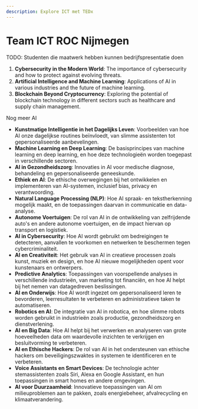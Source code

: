 ```yaml
---
description: Explore ICT met TEDx
---
```


# Team ICT ROC Nijmegen

TODO: Studenten die maatwerk hebben kunnen bedrijfspresentatie doen

1. **Cybersecurity in the Modern World**: The importance of cybersecurity and how to protect against evolving threats.
2. **Artificial Intelligence and Machine Learning**: Applications of AI in various industries and the future of machine learning.
3. **Blockchain Beyond Cryptocurrency**: Exploring the potential of blockchain technology in different sectors such as healthcare and supply chain management.

Nog meer AI

* **Kunstmatige Intelligentie in het Dagelijks Leven**: Voorbeelden van hoe AI onze dagelijkse routines beïnvloedt, van slimme assistenten tot gepersonaliseerde aanbevelingen.
* **Machine Learning en Deep Learning**: De basisprincipes van machine learning en deep learning, en hoe deze technologieën worden toegepast in verschillende sectoren.
* **AI in Gezondheidszorg**: Innovaties in AI voor medische diagnose, behandeling en gepersonaliseerde geneeskunde.
* **Ethiek en AI**: De ethische overwegingen bij het ontwikkelen en implementeren van AI-systemen, inclusief bias, privacy en verantwoording.
* **Natural Language Processing (NLP)**: Hoe AI spraak- en tekstherkenning mogelijk maakt, en de toepassingen daarvan in communicatie en data-analyse.
* **Autonome Voertuigen**: De rol van AI in de ontwikkeling van zelfrijdende auto's en andere autonome voertuigen, en de impact hiervan op transport en logistiek.
* **AI in Cybersecurity**: Hoe AI wordt gebruikt om bedreigingen te detecteren, aanvallen te voorkomen en netwerken te beschermen tegen cybercriminaliteit.
* **AI en Creativiteit**: Het gebruik van AI in creatieve processen zoals kunst, muziek en design, en hoe AI nieuwe mogelijkheden opent voor kunstenaars en ontwerpers.
* **Predictive Analytics**: Toepassingen van voorspellende analyses in verschillende industrieën, van marketing tot financiën, en hoe AI helpt bij het nemen van datagedreven beslissingen.
* **AI en Onderwijs**: Hoe AI wordt ingezet om gepersonaliseerd leren te bevorderen, leerresultaten te verbeteren en administratieve taken te automatiseren.
* **Robotics en AI**: De integratie van AI in robotica, en hoe slimme robots worden gebruikt in industrieën zoals productie, gezondheidszorg en dienstverlening.
* **AI en Big Data**: Hoe AI helpt bij het verwerken en analyseren van grote hoeveelheden data om waardevolle inzichten te verkrijgen en besluitvorming te verbeteren.
* **AI en Ethische Hackers**: De rol van AI in het ondersteunen van ethische hackers om beveiligingszwaktes in systemen te identificeren en te verbeteren.
* **Voice Assistants en Smart Devices**: De technologie achter stemassistenten zoals Siri, Alexa en Google Assistant, en hun toepassingen in smart homes en andere omgevingen.
* **AI voor Duurzaamheid**: Innovatieve toepassingen van AI om milieuproblemen aan te pakken, zoals energiebeheer, afvalrecycling en klimaatverandering.
